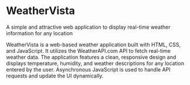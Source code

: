 # WeatherVista
A simple and attractive web application to display real-time weather information for any location

WeatherVista is a web-based weather application built with HTML, CSS, and JavaScript.
It utilizes the WeatherAPI.com API to fetch real-time weather data. The application features a clean, responsive design and displays temperature, humidity, and weather descriptions for any location entered by the user. Asynchronous JavaScript is used to handle API requests and update the UI dynamically.
